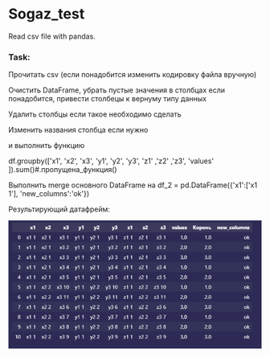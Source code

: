 # Sogaz_test
Read csv file with pandas.

### Task:
Прочитать csv (если понадобится изменить кодировку файла вручную)

Очистить DataFrame, убрать пустые значения в столбцах если понадобится, привести столбецы к вернуму типу данных

Удалить столбцы если такое необходимо сделать

Изменить названия столбца если нужно

и выполнить функцию

df.groupby(['x1',              'x2',        'x3',        'y1',        'y2',        'y3',        'z1'         ,'z2'        ,'z3', 'values'                ]).sum()#.пропущена_функция()

Выполнить merge основного DataFrame на df_2 = pd.DataFrame({'x1':['x1 1'], 'new_columns':'ok'})

Результирующий датафрейм:

![img.png](img.png)
